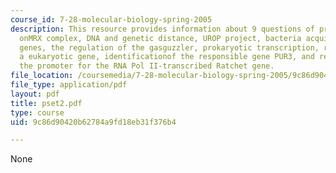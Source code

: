 ```yaml
---
course_id: 7-28-molecular-biology-spring-2005
description: This resource provides information about 9 questions of problem set 2
  onMRX complex, DNA and genetic distance, UROP project, bacteria acquire andmaintain
  genes, the regulation of the gasguzzler, prokaryotic transcription, regulation of
  a eukaryotic gene, identificationof the responsible gene PUR3, and regulation of
  the promoter for the RNA Pol II-transcribed Ratchet gene.
file_location: /coursemedia/7-28-molecular-biology-spring-2005/9c86d90420b62784a9fd18eb31f376b4_pset2.pdf
file_type: application/pdf
layout: pdf
title: pset2.pdf
type: course
uid: 9c86d90420b62784a9fd18eb31f376b4

---
```

None